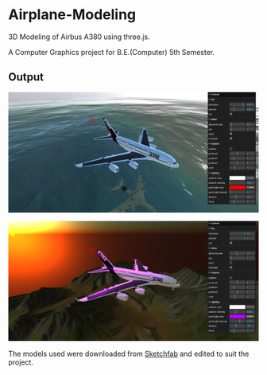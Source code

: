 # Airplane-Modeling

3D Modeling of Airbus A380 using three.js.

A Computer Graphics project for B.E.(Computer) 5th Semester.

## Output

![](/Screenshots/airplane.png "Airplane and Ocean") 

![](/Screenshots/sun.png "Airplane and Valley")

The models used were downloaded from [Sketchfab](https://sketchfab.com/) and edited to suit the project.
